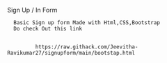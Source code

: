 Sign Up / In Form 


      Basic Sign up form Made with Html,CSS,Bootstrap 
      Do check Out this link 


             https://raw.githack.com/Jeevitha-Ravikumar27/signupform/main/bootstap.html
